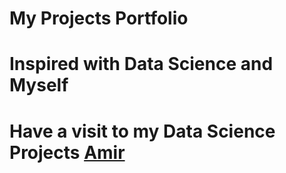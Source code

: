 # My Projects Portfolio

# Inspired with Data Science and Myself

# Have a visit to my Data Science Projects [Amir](https://amir22010.github.io/portfolio/webamir.htm)

